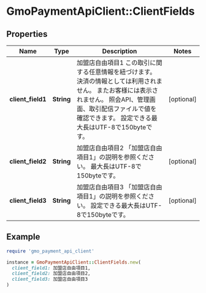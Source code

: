 # GmoPaymentApiClient::ClientFields

## Properties

| Name | Type | Description | Notes |
| ---- | ---- | ----------- | ----- |
| **client_field1** | **String** | 加盟店自由項目1   この取引に関する任意情報を紐づけます。   決済の情報としては利用されません。   またお客様には表示されません。   照会API、管理画面、取引配信ファイルで値を確認できます。   設定できる最大長はUTF-8で150byteです。  | [optional] |
| **client_field2** | **String** | 加盟店自由項目2   「加盟店自由項目1」の説明を参照ください。   最大長はUTF-8で150byteです。  | [optional] |
| **client_field3** | **String** | 加盟店自由項目3   「加盟店自由項目1」の説明を参照ください。   設定できる最大長はUTF-8で150byteです。  | [optional] |

## Example

```ruby
require 'gmo_payment_api_client'

instance = GmoPaymentApiClient::ClientFields.new(
  client_field1: 加盟店自由項目1,
  client_field2: 加盟店自由項目2,
  client_field3: 加盟店自由項目3
)
```

